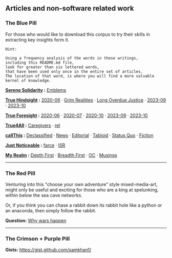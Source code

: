 <!--
**samkhan1/samkhan1** is a ✨ _special_ ✨ repository because its `README.md` (this file) appears on your GitHub profile.

Here are some ideas to get you started:

- 🔭 I’m currently working on ...
- 🌱 I’m currently learning ...
- 👯 I’m looking to collaborate on ...
- 🤔 I’m looking for help with ...
- 💬 Ask me about ...
- 📫 How to reach me: ...
- 😄 Pronouns: ...
- ⚡ Fun fact: ...
-->

## Articles and non-software related work

### The Blue Pill

For those who would like to download this corpus to try their skills in extracting key insights form it. 

```
Hint: 

Using a frequency analysis of the words in these writings, 
including this README.md file, 
look for greater than six lettered words, 
that have been used only once in the entire set of articles.
The location of that word, is where you will find a more valuable kernel of knowledge.
```

**[Serene Solidarity](https://github.com/serene-solidarity) :** [Emblems](https://github.com/serene-solidarity/emblems) 

**[True Hindsight](https://github.com/true-hindsight) :** [2020-06](https://github.com/true-hindsight/2020-06) · [Grim Realities](https://github.com/true-hindsight/grim-realities) · [Long Overdue Justice](https://github.com/true-hindsight/long-overdue-justice) · [2023-09](https://github.com/true-hindsight/2023-09) · [2023-10](https://github.com/true-hindsight/2023-10) 


**[True Foresight](https://github.com/true-foresight) :** [2020-06](https://github.com/true-foresight/2020-06) · [2020-07](https://github.com/true-foresight/2020-07) · [2020-10](https://github.com/true-foresight/2020-10) · [2023-09](https://github.com/true-foresight/2023-09) · [2023-10](https://github.com/true-foresight/2023-10) 


**[True4All](https://github.com/true4all) :** [Caregivers](https://github.com/true4all/caregivers) · [rel](https://github.com/true4all/rel)  

**[callThis](https://github.com/callthis) :** [Declassified](https://github.com/orgs/callthis/discussions) · [News](https://github.com/callthis/news) · [Editorial](https://github.com/callthis/editorial) · [Tabloid](https://github.com/callthis/tabloid) · [Status Quo](https://github.com/callthis/status-quo) · [Fiction](https://github.com/callthis/fiction) 

**[Just Noticeable](https://github.com/just-noticeable) :** [farce](https://github.com/just-noticeable/farce) · [ISR](https://github.com/just-noticeable/isr) 

**[My Realm](https://github.com/my-realm) :** [Depth First](https://github.com/my-realm/depth-first/) · [Breadth First](https://github.com/my-realm/depth-first/) · [OC](https://github.com/my-realm/oc/tree/master/doc) · [Musings](https://github.com/my-realm/musings/tree/main) 

---

### The Red Pill

Venturing into this "choose your own adventure" style mixed-media-art, might only be useful and exciting for those who are a king at spelunking, within below the sea cave networks. 

Or, if you think you can chase a rabbit down its rabbit hole like a python or an anaconda, then simply follow the rabbit. 

**Question:** [Why wars happen](https://tinyurl.com/why-wars-happen)

---

### The Crimson + Purple Pill

**Gists:** https://gist.github.com/samkhan1/ 

   